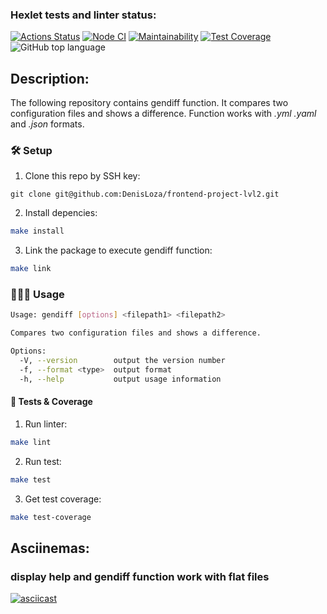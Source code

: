### Hexlet tests and linter status:
[![Actions Status](https://github.com/DenisLoza/frontend-project-lvl2/workflows/hexlet-check/badge.svg)](https://github.com/DenisLoza/frontend-project-lvl2/actions/workflows/hexlet-check.yml)
[![Node CI](https://github.com/DenisLoza/frontend-project-lvl2/actions/workflows/CI-tests.yml/badge.svg)](https://github.com/DenisLoza/frontend-project-lvl2/actions/workflows/CI-tests.yml)
[![Maintainability](https://api.codeclimate.com/v1/badges/ad2b6554b2a73def0f25/maintainability)](https://codeclimate.com/github/DenisLoza/frontend-project-lvl2/maintainability)
[![Test Coverage](https://api.codeclimate.com/v1/badges/ad2b6554b2a73def0f25/test_coverage)](https://codeclimate.com/github/DenisLoza/frontend-project-lvl2/test_coverage)
![GitHub top language](https://img.shields.io/github/languages/top/DenisLoza/frontend-project-lvl2)

## Description:

The following repository contains gendiff function. It compares two configuration files and shows a difference. Function works with *.yml* *.yaml* and *.json* formats.

### 🛠️ Setup

1) Clone this repo by SSH key:

```
git clone git@github.com:DenisLoza/frontend-project-lvl2.git
```

2) Install depencies:

```sh
make install
```

3) Link the package to execute gendiff function:

```sh
make link
```

### 👩🏻‍💻 Usage

```sh
Usage: gendiff [options] <filepath1> <filepath2>

Compares two configuration files and shows a difference.

Options:
  -V, --version        output the version number
  -f, --format <type>  output format
  -h, --help           output usage information  
```
#### 🧪 Tests & Coverage

1) Run linter:

```sh
make lint
```

2) Run test:

```sh
make test
```

3) Get test coverage:

```sh
make test-coverage
```

## Asciinemas:
### display help and gendiff function work with flat files
[![asciicast](https://asciinema.org/a/6MLuvd5Gj2VTDuiZ4Otm6ivn4.svg)](https://asciinema.org/a/6MLuvd5Gj2VTDuiZ4Otm6ivn4)
